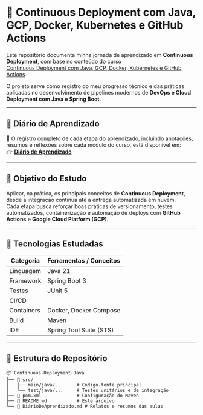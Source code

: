 # 🚀 Continuous Deployment com Java, GCP, Docker, Kubernetes e GitHub Actions

Este repositório documenta minha jornada de aprendizado em **Continuous Deployment**, com base no conteúdo do curso  
[Continuous Deployment com Java, GCP, Docker, Kubernetes e GitHub Actions](https://www.udemy.com/course/continuous-deployment-com-java-gcp-docker-kubernetes-e-github-actions/).

O projeto serve como registro do meu progresso técnico e das práticas aplicadas no desenvolvimento de pipelines modernos de **DevOps e Cloud Deployment com Java e Spring Boot**.

---

## 📘 Diário de Aprendizado

🧭 O registro completo de cada etapa do aprendizado, incluindo anotações, resumos e reflexões sobre cada módulo do curso, está disponível em:  
👉 [**Diário de Aprendizado**](./DIARIOdeAPRENDIZADO.md)

---

## 🎯 Objetivo do Estudo

Aplicar, na prática, os principais conceitos de **Continuous Deployment**, desde a integração contínua até a entrega automatizada em nuvem.  
Cada etapa busca reforçar boas práticas de versionamento, testes automatizados, containerização e automação de deploys com **GitHub Actions** e **Google Cloud Platform (GCP)**.

---

## 🧠 Tecnologias Estudadas

| Categoria | Ferramentas / Conceitos |
|------------|-------------------------|
| Linguagem | Java 21 |
| Framework | Spring Boot 3 |
| Testes | JUnit 5 |
| CI/CD |
| Containers | Docker, Docker Compose |
| Build | Maven |
| IDE | Spring Tool Suite (STS) |

---

## 🧩 Estrutura do Repositório

```plaintext
📦 Continuous-Deployment-Java
├── 📁 src/
│   ├── main/java/...     # Código-fonte principal
│   └── test/java/...     # Testes unitários e de integração
├── 📄 pom.xml             # Configuração do Maven
├── 📄 README.md           # Este arquivo
└── 📘 DiárioDeAprendizado.md # Relatos e resumos das aulas
